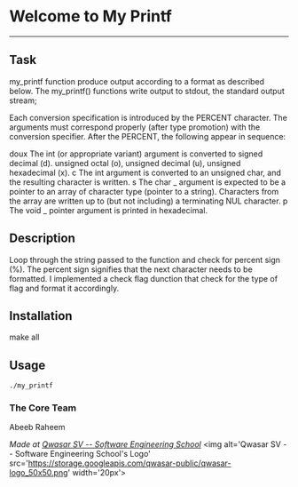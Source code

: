 # Welcome to My Printf

---

## Task

my_printf function produce output according to a format as described below. The my_printf() functions write output to stdout, the standard output stream;

Each conversion specification is introduced by the PERCENT character. The arguments must correspond properly (after type promotion) with the conversion specifier. After the PERCENT, the following appear in sequence:

doux The int (or appropriate variant) argument is converted to signed decimal (d). unsigned octal (o), unsigned decimal (u), unsigned hexadecimal (x).
c The int argument is converted to an unsigned char, and the resulting character is written.
s The char _ argument is expected to be a pointer to an array of character type (pointer to a string). Characters from the array are written up to (but not including) a terminating NUL character.
p The void _ pointer argument is printed in hexadecimal.

## Description

Loop through the string passed to the function and check for percent sign (%). The percent sign signifies that the next character needs to be formatted. I implemented a check flag dunction that check for the type of flag and format it accordingly.

## Installation

make all

## Usage

```
./my_printf
```

### The Core Team

Abeeb Raheem

<span><i>Made at <a href='https://qwasar.io'>Qwasar SV -- Software Engineering School</a></i></span>
<span><img alt='Qwasar SV -- Software Engineering School's Logo' src='https://storage.googleapis.com/qwasar-public/qwasar-logo_50x50.png' width='20px'></span>
